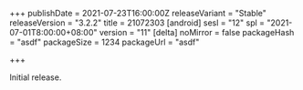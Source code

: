 +++
publishDate = 2021-07-23T16:00:00Z
releaseVariant = "Stable"
releaseVersion = "3.2.2"
title = 21072303
[android]
sesl = "12"
spl = "2021-07-01T8:00:00+08:00"
version = "11"
[delta]
noMirror = false
packageHash = "asdf"
packageSize = 1234
packageUrl = "asdf"

+++

Initial release.
